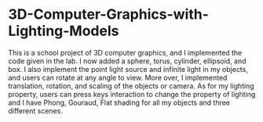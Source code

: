 # 3D-Computer-Graphics-with-Lighting-Models
This is a school project of 3D computer graphics, and I implemented the code given in the lab. I now added a sphere, torus, cylinder, ellipsoid, and box. I also implement the point light source and infinite light in my objects, and users can rotate at any angle to view. More over, I implemented translation, rotation, and scaling of the objects or camera. As for my lighting property, users can press keys interaction to change the property of lighting and I have Phong, Gouraud, Flat shading for all my objects and three different scenes.  
